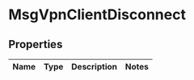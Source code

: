 
# MsgVpnClientDisconnect

## Properties
Name | Type | Description | Notes
------------ | ------------- | ------------- | -------------




